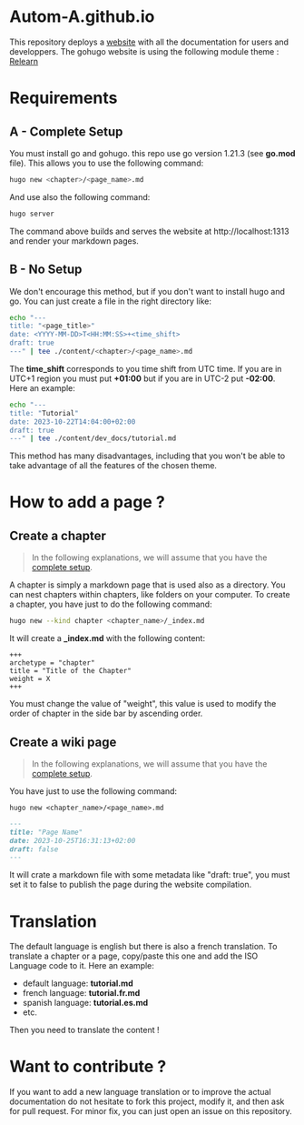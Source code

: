 # Autom-A.github.io

This repository deploys a [website](https://autom-a.github.io) with all the documentation for users and developpers. The gohugo website is using the following module theme : [Relearn](https://mcshelby.github.io/hugo-theme-relearn/index.html)

# Requirements
## A - Complete Setup

You must install go and gohugo. this repo use go version 1.21.3 (see **go.mod** file). This allows you to use the following command:
```bash
hugo new <chapter>/<page_name>.md
```
And use also the following command:
```bash
hugo server
```
The command above builds and serves the website at http://localhost:1313 and render your markdown pages.

## B - No Setup

We don't encourage this method, but if you don't want to install hugo and go. You can just create a file in the right directory like:
```bash
echo "---
title: "<page_title>"
date: <YYYY-MM-DD>T<HH:MM:SS>+<time_shift>
draft: true
---" | tee ./content/<chapter>/<page_name>.md
```
The **time_shift** corresponds to you time shift from UTC time. If you are in UTC+1 region you must put **+01:00** but if you are in UTC-2 put **-02:00**. Here an example:
```bash
echo "---
title: "Tutorial"
date: 2023-10-22T14:04:00+02:00
draft: true
---" | tee ./content/dev_docs/tutorial.md
```

This method has many disadvantages, including that you won't be able to take advantage of all the features of the chosen theme.

# How to add a page ?
## Create a chapter

> In the following explanations, we will assume that you have the [complete setup](#a---complete-setup).

A chapter is simply a markdown page that is used also as a directory. You can nest chapters within chapters, like folders on your computer. To create a chapter, you have just to do the following command:
```bash
hugo new --kind chapter <chapter_name>/_index.md
```

It will create a **_index.md** with the following content:
```
+++
archetype = "chapter"
title = "Title of the Chapter"
weight = X
+++
```

You must change the value of "weight", this value is used to modify the order of chapter in the side bar by ascending order.

## Create a wiki page

> In the following explanations, we will assume that you have the [complete setup](#a---complete-setup).

You have just to use the following command:
```
hugo new <chapter_name>/<page_name>.md
```

```md
---
title: "Page Name"
date: 2023-10-25T16:31:13+02:00
draft: false
---
```
It will crate a markdown file with some metadata like "draft: true", you must set it to false to publish the page during the website compilation.

# Translation

The default language is english but there is also a french translation. To translate a chapter or a page, copy/paste this one and add the ISO Language code to it. Here an example:
- default language: **tutorial.md**
- french language: **tutorial.fr.md**
- spanish language: **tutorial.es.md**
- etc.

Then you need to translate the content !

# Want to contribute ?

If you want to add a new language translation or to improve the actual documentation do not hesitate to fork this project, modify it, and then ask for pull request.
For minor fix, you can just open an issue on this repository.